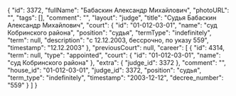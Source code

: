 {
    "id": 3372,
    "fullName": "Бабаскин Александр Михайлович",
    "photoURL": "",
    "tags": [],
    "comment": "",
    "layout": "judge",
    "title": "Судья Бабаскин Александр Михайлович",
    "court": {
        "id": "01-012-03-01",
        "name": "суд Кобринского района",
        "position": "судья",
        "termType": "indefinitely",
        "term": null,
        "description": "c 12.12.2003, бессрочно, по указу 559",
        "timestamp": "12.12.2003"
    },
    "previousCourt": null,
    "career": [
        {
            "id": 4314,
            "term": null,
            "type": "appointed",
            "court": {
                "id": "01-012-03-01",
                "name": "суд Кобринского района"
            },
            "extra": {
                "judge_id": 3372
            },
            "comment": "",
            "house_id": "01-012-03-01",
            "judge_id": 3372,
            "position": "судья",
            "term_type": "indefinitely",
            "timestamp": "2003-12-12",
            "decree_number": "559"
        }
    ]
}